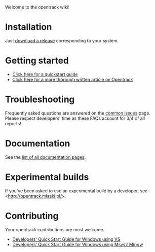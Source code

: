Welcome to the opentrack wiki!

# Installation
Just [download a release](https://github.com/opentrack/opentrack/releases) corresponding to your system.

# Getting started
- [Click here for a quickstart guide](https://github.com/opentrack/opentrack/wiki/Quick-Start-Guide-(WIP))
- [Click here for a more thorough written article on Opentrack](https://forum.il2sturmovik.com/topic/34403-a-complete-guide-to-set-up-head-tracking-opentrack/?tab=comments#comment-580169)

# Troubleshooting

Frequently asked questions are answered on the [common
issues](https://github.com/opentrack/opentrack/wiki/common-issues) page.
Please respect developers' time as these FAQs account for 3/4
of all reports!

# Documentation
See the [list of all documentation pages](https://github.com/opentrack/opentrack/wiki/_pages).

# Experimental builds

If you've been asked to use an experimental build by a developer, see <<http://opentrack.misaki.pl/>>.

# Contributing
Your opentrack contributions are most welcome.
* [Developers' Quick Start Guide for Windows using VS](https://github.com/opentrack/opentrack/wiki/Developers'-Quick-Start-Guide-for-Windows)
* [Developers' Quick Start Guide for Windows using Msys2 Mingw](https://github.com/opentrack/opentrack/wiki/Developers'-Quick-Start-Guide-for-Windows-using-Msys2-Mingw)